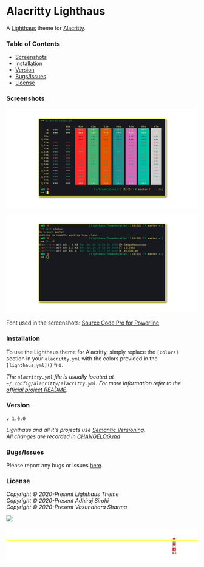 # Alacritty Lighthaus
A [Lighthaus](https://github.com/lighthaus-theme/lighthaus) theme for [Alacritty](https://github.com/alacritty/alacritty).

### Table of Contents
- [Screenshots](#screenshots)
- [Installation](#installation)
- [Version](#version)
- [Bugs/Issues](#bugs/issues)
- [License](#license)

### Screenshots

<p align="center"><img src="https://raw.githubusercontent.com/lighthaus-theme/alacritty/master/alacritty-02.png"><p>

<p align="center"><img src="https://raw.githubusercontent.com/lighthaus-theme/alacritty/master/alacritty-01.png"><p>

Font used in the screenshots: [Source Code Pro for Powerline](https://github.com/powerline/fonts/tree/master/SourceCodePro)

### Installation
To use the Lighthaus theme for Alacritty, simply replace the `[colors]` section in your `alacritty.yml` with the colors provided in the `[lighthaus.yml]()` file. <br>

_The `alacritty.yml` file is usually located at `~/.config/alacritty/alacritty.yml`. For more information refer to the [official project README](https://github.com/alacritty/alacritty#configuration)._

### Version
```
v 1.0.0
```

_Lighthaus and all it's projects use [Semantic Versioning](https://semver.org/)._ <br/>
_All changes are recorded in [CHANGELOG.md](https://github.com/lighthaus-theme/alacritty/blob/master/CHANGELOG.md)_

### Bugs/Issues
Please report any bugs or issues [here](https://github.com/lighthaus-theme/alacritty/issues).

### License 

_Copyright © 2020-Present Lighthaus Theme_<br>
_Copyright © 2020-Present Adhiraj Sirohi_<br>
_Copyright © 2020-Present Vasundhara Sharma_

<p align="left"><a href="https://github.com/lighthaus-theme/alacritty/blob/master/LICENSE"><img src="https://img.shields.io/static/v1.svg??style=flat&logo=appveyore&label=License&message=MIT&colorA=1C918A&colorB=50C16E"/></a></p>

<p align="center"><img src="https://raw.githubusercontent.com/lighthaus-theme/lighthaus/9e5cf66db03fc3e183e6cfbf7c4c04263a4f23df/ImageResources/lighthaus-border.svg"><p>

